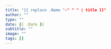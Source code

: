 ```yaml
---
title: "{{ replace .Name "-" " " | title }}"
author: ""
type: ""
date: {{ .Date }}
subtitle: ""
image: ""
tags: []
---
```


